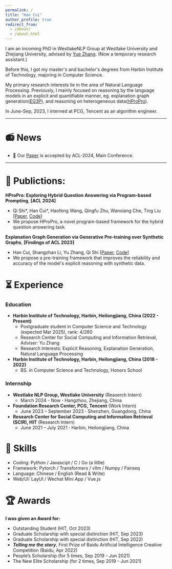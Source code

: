 ```yaml
---
permalink: /
title: "Han Cui"
author_profile: true
redirect_from:
  - /about/
  - /about.html
---
```



I am an incoming PhD in WestlakeNLP Group at Westlake University and Zhejiang University, advised by [Yue Zhang](https://frcchang.github.io/). (Now a temporary research assistant.)

Before this, I got my master's and bachelor's degrees from Harbin Institute of Technology, majoring in Computer Science.

My primary research interests lie in the area of Natural Language Processing. Previously, I mainly focused on reasoning by the language models in an explicit and quantifiable manner, eg. explanation graph generation([EG3P](https://aclanthology.org/2023.findings-acl.629/)), and reasoning on heterogeneous data([HProPro](https://arxiv.org/abs/2402.10812)).

In June-Sep, 2023, I interned at PCG, Tencent as an algorithm engineer.

---

📻 News
=======

* 🎉 Our [Paper](https://arxiv.org/pdf/2402.10812) is accepted by ACL-2024, Main Conference.

---

📑 Publictions:
===============

**HProPro: Exploring Hybrid Question Answering via Program-based Prompting**, **[ACL 2024]**

- Qi Shi*, Han Cui*, Haofeng Wang, Qingfu Zhu, Wanxiang Che, Ting Liu  [[Paper](https://arxiv.org/abs/2402.10812), [Code](https://github.com/qshi95/HybridPoT)]
- We propose HProPro, a novel program-based framework for the hybrid question answering task.

**Explanation Graph Generation via Generative Pre-training over Synthetic Graphs**, **[Findings of ACL 2023]**

- Han Cui, Shangzhan Li, Yu Zhang, Qi Shi [[Paper](https://arxiv.org/abs/2306.00652), [Code](https://github.com/cccccent/EG3P)]
- We propose a pre-training framework that improves the reliability and accuracy of the model's explicit reasoning with synthetic data.

⏳ Experience
=============

### Education

- **Harbin Institute of Technology, Harbin, Heilongjiang, China (2022 - Present)**
  - Postgraduate student in Computer Science and Technology (expected Mar 2025), rank: 4/260
  - Research Center for Social Computing and Information Retrieval, Adviser: Yu Zhang
  - Research Interests: Explicit Reasoning, Explanation Generation, Natural Language Processing
- **Harbin Institute of Technology, Harbin, Heilongjiang, China (2018 - 2022)**
  - BS. in Computer Science and Technology, Honors School

### **Internship**

- **Westlake NLP Group, Westlake University** (Reaserch Intern)
  - March 2024 - Now **·** Hangzhou, Zhejiang, China
- **Foundation Research Center, PCG, Tencent** (Work Intern)
  - June 2023 – September 2023 **·** Shenzhen, Guangdong, China
- **Research Center for Social Computing and Information Retrieval (SCIR), HIT** (Research Intern)
  - June 2021 – July 2021 **·** Harbin, Heilongjiang, China

🔧 Skills
==========

* Coding: Python / Javascipt / C / Go (a little)
* Framework: Pytorch / Transformers / vllm / Numpy / Fairseq
* Language:  Chinese / English (Read & Write)
* Web/UI: LayUI / Wechat Mini App / Vue.js

🏆 Awards
=========

**I was given an Award for:**

- Outstanding Student (HIT, Oct 2023)
- Graduate Scholarship with special distinction (HIT, Sep 2023)
- Graduate Scholarship with special distinction (HIT, Sep 2022)
- ***Telling me the story***, First Prize of Baidu Artificial Intelligence Creative Competition (Baidu, Apr 2022)
- People’s Scholarship (for 5 times, Sep 2019 - Jun 2021)
- The New Elite Scholarship (for 2 times, Sep 2019 - Jun 2021)
